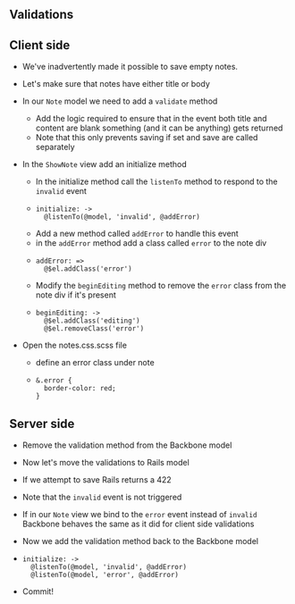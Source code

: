 Validations
--

Client side
--

- We've inadvertently made it possible to save empty notes.
- Let's make sure that notes have either title or body
- In our `Note` model we need to add a `validate` method
  - Add the logic required to ensure that in the event both title and content
    are blank something (and it can be anything) gets returned
  - Note that this only prevents saving if set and save are called separately

- In the `ShowNote` view add an initialize method
  - In the initialize method call the `listenTo` method to respond to the
   `invalid` event
  - ```
    initialize: ->
      @listenTo(@model, 'invalid', @addError)
    ```
  - Add a new method called `addError` to handle this event
  - in the `addError` method add a class called `error` to the note div
  - ```
    addError: =>
      @$el.addClass('error')
    ```
  - Modify the `beginEditing` method to remove the `error` class from the note div if it's present
  - ```
    beginEditing: ->
      @$el.addClass('editing')
      @$el.removeClass('error')
    ```
- Open the notes.css.scss file
  - define an error class under note
  - ```
    &.error {
      border-color: red;
    }
    ```

Server side
--

- Remove the validation method from the Backbone model
- Now let's move the validations to Rails model
- If we attempt to save Rails returns a 422
- Note that the `invalid` event is not triggered
- If in our `Note` view we bind to the `error` event instead of `invalid`
  Backbone behaves the same as it did for client side validations
- Now we add the validation method back to the Backbone model
- ```
  initialize: ->
    @listenTo(@model, 'invalid', @addError)
    @listenTo(@model, 'error', @addError)
  ```

- Commit!
